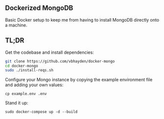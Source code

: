 ## Dockerized MongoDB

Basic Docker setup to keep me from having to install MongoDB directly onto a machine.

## TL;DR
Get the codebase and install dependencies:
```bash
git clone https://github.com/vbhayden/docker-mongo
cd docker-mongo
sudo ./install-reqs.sh
```
Configure your Mongo instance by copying the example environment file and adding your own values:
```
cp example.env .env
```

Stand it up:
```
sudo docker-compose up -d --build
```

